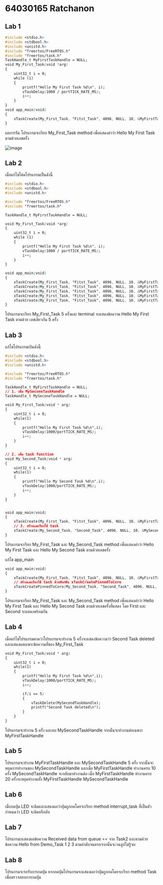 # 64030165 Ratchanon
## Lab 1

```css
#include <stdio.h>
#include <stdbool.h>
#include <unistd.h>
#include "freertos/FreeRTOS.h"
#include "freertos/task.h"
TaskHandle_t MyFirstTaskHandle = NULL;
void My_First_Task(void *arg)
{
    uint32_t i = 0;
    while (1)
    {
        printf("Hello My First Task %d\n", i);
        vTaskDelay(1000 / portTICK_RATE_MS);
        i++;
    }
}
void app_main(void)
{
    xTaskCreate(My_First_Task, "Fitst_Task", 4096, NULL, 10, &MyFirstTaskHandle);
}
```
ผลการรัน
โปรแกรมจะเรียก My_First_Task method เพื่อแสดงคำว่า Hello My First Task ตามด้วยเลขครั้ง

![image](https://github.com/RatchanonBusaracome/ESP32-FreeRTOS-Intro/assets/115066405/fb44e1b0-eb7b-42f1-8803-b5e58d22a743)

## Lab 2

เมื่อแก้ไขโค้ดโปรแกรมเป็นดังนี้
```css
#include <stdio.h>
#include <stdbool.h>
#include <unistd.h>

#include "freertos/FreeRTOS.h"
#include "freertos/task.h"

TaskHandle_t MyFirstTaskHandle = NULL;

void My_First_Task(void *arg)
{
    uint32_t i = 0;
    while (1)
    {
        printf("Hello My First Task %d\n", i);
        vTaskDelay(1000 / portTICK_RATE_MS);
        i++;
    }
}

void app_main(void)
{
    xTaskCreate(My_First_Task, "Fitst_Task", 4096, NULL, 10, &MyFirstTaskHandle);
    xTaskCreate(My_First_Task, "Fitst_Task", 4096, NULL, 10, &MyFirstTaskHandle);
    xTaskCreate(My_First_Task, "Fitst_Task", 4096, NULL, 10, &MyFirstTaskHandle);
    xTaskCreate(My_First_Task, "Fitst_Task", 4096, NULL, 10, &MyFirstTaskHandle);
    xTaskCreate(My_First_Task, "Fitst_Task", 4096, NULL, 10, &MyFirstTaskHandle);
}
```
โปรแกรมจะเรียก My_First_Task 5 ครั้งและ terminal จะแสดงข้อความ Hello My First Task ตามด้วย เลขเดียวกัน 5 ครั้ง

## Lab 3

แก้ไขโปรแกรมเป้นดังนี้
```css
#include <stdio.h>
#include <stdbool.h>
#include <unistd.h>

#include "freertos/FreeRTOS.h"
#include "freertos/task.h"

TaskHandle_t MyFirstTaskHandle = NULL;
// 1. เพิ่ม MySeconeTaskHandle
TaskHandle_t MySeconeTaskHandle = NULL;

void My_First_Task(void * arg)
{
	uint32_t i = 0;
	while(1)
	{
		printf("Hello My First Task %d\n",i);
		vTaskDelay(1000/portTICK_RATE_MS);
		i++;
	}
}

// 2. เพิ่ม task function
void My_Second_Task(void * arg)
{
	uint32_t i = 0;
	while(1)
	{
		printf("Hello My Second Task %d\n",i);
		vTaskDelay(1000/portTICK_RATE_MS);
		i++;
	}
}


void app_main(void)
{
	xTaskCreate(My_First_Task, "Fitst_Task", 4096, NULL, 10, &MyFirstTaskHandle);
	// 3. สร้างและเรียกใช้ task
	xTaskCreate(My_Second_Task, "Second_Task", 4096, NULL, 10, &MySeconeTaskHandle);
}
```
โปรแกรมจะเรียก My_First_Task และ My_Second_Task method เพื่อแสดงคำว่า Hello My First Task และ Hello My Second Task ตามด้วยเลขครั้ง

แก้ไข app_main 
```css
void app_main(void)
{
	xTaskCreate(My_First_Task, "Fitst_Task", 4096, NULL, 10, &MyFirstTaskHandle);
	// สร้างและเรียกใช้ task ด้วยฟังก์ชัน xTaskCreatePinnedToCore
	xTaskCreatePinnedToCore(My_Second_Task, "Second_Task", 4096, NULL, 10, &MySeconeTaskHandle, 1);
}
```
โปรแกรมจะเรียก My_First_Task และ My_Second_Task method เพื่อแสดงคำว่า Hello My First Task และ Hello My Second Task ตามด้วยเลขครั้งที่แสดง โดย First และ Second จะแสดงพร้อมกัน

## Lab 4

เมื่อแก้ไขโปรแกรมคาดว่าโปรแกรมจะทำงาน 5 ครั้งจะแสดงข้อความว่า Second Task deleted และแสดงผลเแพาะข้อความที่ของ My_First_Task
```css
void My_First_Task(void * arg)
{
	uint32_t i = 0;
	while(1)
	{
		printf("Hello My First Task %d\n",i);
		vTaskDelay(1000/portTICK_RATE_MS);
		i++;

		if(i == 5)
		{
			vTaskDelete(MySecondTaskHandle);
			printf("Second Task deleted\n");
		}
	}
}
```
โปรแกรมจะทำงาน 5 ครั้ง และลบ MySecondTaskHandle จากนั้นจะทำงานต่อเฉพาะ MyFirstTaskHandle

## Lab 5 
โปรแกรมจะทำงาน MyFirstTaskHandle และ MySecondTaskHandle 5 ครั้ง จากนั้นจะหยุดการทำงานของ MySecondTaskHandle และเมื่อ MyFirstTaskHandle ทำงานครบ 10 ครั้ง MySecondTaskHandle จะกลับมาทำงานต่อ เมื่อ MyFirstTaskHandle ทำงานครบ 20 ครั้งจะหยุดทำงานทั้ง MyFirstTaskHandle MySecondTaskHandle

## Lab 6

เมื่อกดปุ่ม LED จะติดและแสดงผลว่าปุ่มถูกกดโดยจะเรียก method interrupt_task ที่เป็นตัวกำหนดว่า LED จะติดหรือดับ

## Lab 7

โปรแกรมะแสดงผลข้อความ Received data from queue == จาก Task2 และตามด้วยข้อความ Hello from Demo_Task 1 2 3 ตามลำดับจนครบจากนั้นจะวนลูปไม่รู้จบ

## Lab 8

โปรแกรมจะรอรับการกดปุ่ม หากกดปุ่มโปรแกรมจะแสดงผลว่าปุ่มถูกกดโดยจะเรียก method Task เพื่อตรวจสอบการกดปุ่ม
